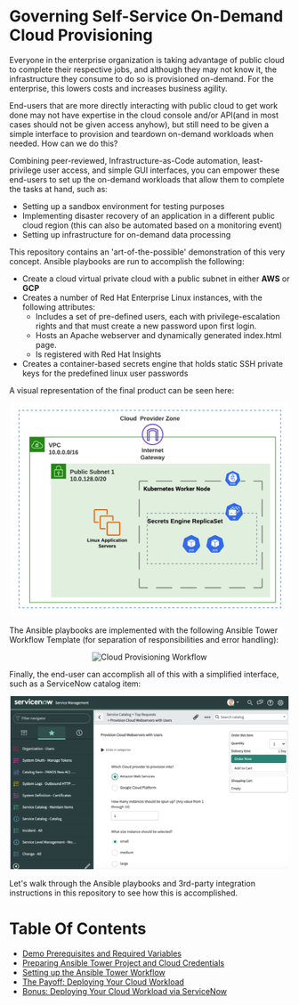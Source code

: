 # Governing Self-Service On-Demand Cloud Provisioning


<!-- Cloud providers have developed mature, feature-rich platforms that allow organizations to develop innovative applications and services. For domain experts(network, database, linux/windows administration, etc.), this high level of control fosters innovation and is appreciated. Taking this one step further, taking the infrastructure  -->

Everyone in the enterprise organization is taking advantage of public cloud to complete their respective jobs, and although they may not know it, the infrastructure they consume to do so is provisioned on-demand. For the enterprise, this lowers costs and increases business agility.

End-users that are more directly interacting with public cloud to get work done may not have expertise in the cloud console and/or API(and in most cases should not be given access anyhow), but still need to be given a simple interface to provision and teardown on-demand workloads when needed. How can we do this?

Combining peer-reviewed, Infrastructure-as-Code automation, least-privilege user access, and simple GUI interfaces, you can empower these end-users to set up the on-demand workloads that allow them to complete the tasks at hand, such as:
- Setting up a sandbox environment for testing purposes
- Implementing disaster recovery of an application in a different public cloud region (this can also be automated based on a monitoring event)
- Setting up infrastructure for on-demand data processing

This repository contains an 'art-of-the-possible' demonstration of this very concept. Ansible playbooks are run to accomplish the following:
- Create a cloud virtual private cloud with a public subnet in either **AWS** or **GCP**
- Creates a number of Red Hat Enterprise Linux instances, with the following attributes:
  - Includes a set of pre-defined users, each with privilege-escalation rights and that must create a new password upon first login.
  - Hosts an Apache webserver and dynamically generated index.html page.
  - Is registered with Red Hat Insights
- Creates a container-based secrets engine that holds static SSH private keys for the predefined linux user passwords

A visual representation of the final product can be seen here:

<p align="center">
<img src="images/cloud_infrastructure.png" alt="Cloud Infrastructure"
	title="Cloud Infrastructure" width="500" />
</p>

The Ansible playbooks are implemented with the following Ansible Tower Workflow Template (for separation of responsibilities and error handling):

<p align="center">
<img src="images/cloud_workflow.gif" alt="Cloud Provisioning Workflow"
	title="Cloud Provisioning Workflow" width="700" />
</p>

Finally, the end-user can accomplish all of this with a simplified interface, such as a ServiceNow catalog item:

<p align="center">
<img src="images/snow_cloud_catalog.png" alt="ServiceNow Catalog Item"
	title="ServiceNow Catalog Item" width="500" />
</p>

Let's walk through the Ansible playbooks and 3rd-party integration instructions in this repository to see how this is accomplished.

# Table Of Contents
- [Demo Prerequisites and Required Variables](readme/prereqs_and_vars.md)
- [Preparing Ansible Tower Project and Cloud Credentials](readme/tower_setup.md)
- [Setting up the Ansible Tower Workflow](readme/tower_workflow.md)
- [The Payoff: Deploying Your Cloud Workload](readme/workflow_kickoff.md)
- [Bonus: Deploying Your Cloud Workload via ServiceNow](readme/snow_integration.md)
